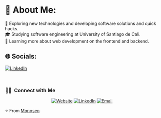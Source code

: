 # 💫 About Me:
🤔 Exploring new technologies and developing software solutions and quick hacks.            <br>🎓 Studying software engineering at University of Santiago de Cali.<br>🌱 Learning more about web development on the frontend and backend.     


## 🌐 Socials:
[![LinkedIn](https://img.shields.io/badge/LinkedIn-%230077B5.svg?logo=linkedin&logoColor=white)](https://linkedin.com/in/edinson-bolaños-dp) 

<br/>

<h3> 🤝🏻 &nbsp;Connect with Me </h3>

<p align="center">
<a href="https://monosen.ml/" target="_blank"><img alt="Website" src="https://img.shields.io/badge/Website-portfolio-blue?style=flat-square&logo=google-chrome"></a>
<a href="https://www.linkedin.com/in/edinson-david-bola%C3%B1os-perdomo-293624212/" target="_blank"><img alt="LinkedIn" src="https://img.shields.io/badge/LinkedIn-Edinson%20Bolaños-blue?style=flat-square&logo=linkedin"></a>
<a href="mailto:edisonbj21@gmail.com" target="_blank"><img alt="Email" src="https://img.shields.io/badge/Email-edisonbj21@gmail.com-blue?style=flat-square&logo=gmail"></a>
</p>

⭐️ From [Monosen](https://github.com/Monosen)
